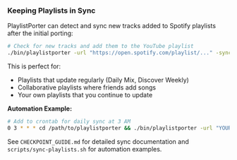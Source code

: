### Keeping Playlists in Sync

PlaylistPorter can detect and sync new tracks added to Spotify playlists after the initial porting:

```bash
# Check for new tracks and add them to the YouTube playlist
./bin/playlistporter -url "https://open.spotify.com/playlist/..." -sync
```

This is perfect for:
- Playlists that update regularly (Daily Mix, Discover Weekly)
- Collaborative playlists where friends add songs
- Your own playlists that you continue to update

**Automation Example:**
```bash
# Add to crontab for daily sync at 3 AM
0 3 * * * cd /path/to/playlistporter && ./bin/playlistporter -url "YOUR_PLAYLIST" -sync -max-tracks 20
```

See `CHECKPOINT_GUIDE.md` for detailed sync documentation and `scripts/sync-playlists.sh` for automation examples.